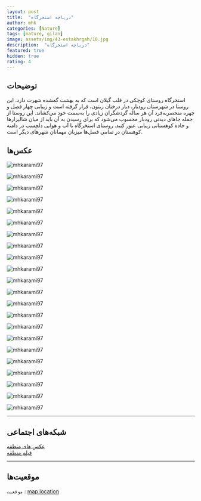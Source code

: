 ```yaml
---
layout: post
title:  "دریاچه استخرگاه"
author: mhk
categories: [Nature]
tags: [nature, gilan]
image: assets/img/43-estakhrgah/10.jpg
description:  "دریاچه استخرگاه"
featured: true
hidden: true
rating: 4
---
```


## توضیحات
استخرگاه روستای کوچکی در قلب گیلان است که به بهشت گمشده شهرت دارد. این روستا در شهرستان رودبار، دیار درختان زیتون، قرار گرفته است و زیبایی چهار فصل و چهره منحصر‌به‌فرد آن هر ساله گردشگران زیادی را به‌سمت خود می‌کشاند. این روستا از جمله جاهای دیدنی رودبار محسوب می‌شود که برای رسیدن به آن باید از میان شالیزارها و جاده کوهستانی زیبایی عبور کنید. روستای استخرگاه با آب و هوایی دلچسب در دامنه کوهستان در تمامی فصل‌ها میزبان مهمانان شهرهای دیگر است.  

## عکس‌ها

![mhkarami97](/assets/img/43-estakhrgah/01.jpg)  

![mhkarami97](/assets/img/43-estakhrgah/02.jpg)  

![mhkarami97](/assets/img/43-estakhrgah/03.jpg)  

![mhkarami97](/assets/img/43-estakhrgah/04.jpg)  

![mhkarami97](/assets/img/43-estakhrgah/05.jpg)  

![mhkarami97](/assets/img/43-estakhrgah/06.jpg)  

![mhkarami97](/assets/img/43-estakhrgah/07.jpg)  

![mhkarami97](/assets/img/43-estakhrgah/08.jpg)  

![mhkarami97](/assets/img/43-estakhrgah/09.jpg)  

![mhkarami97](/assets/img/43-estakhrgah/10.jpg)  

![mhkarami97](/assets/img/43-estakhrgah/11.jpg)  

![mhkarami97](/assets/img/43-estakhrgah/12.jpg)  

![mhkarami97](/assets/img/43-estakhrgah/13.jpg)  

![mhkarami97](/assets/img/43-estakhrgah/14.jpg)  

![mhkarami97](/assets/img/43-estakhrgah/15.jpg)  

![mhkarami97](/assets/img/43-estakhrgah/16.jpg)  

![mhkarami97](/assets/img/43-estakhrgah/17.jpg)  

![mhkarami97](/assets/img/43-estakhrgah/18.jpg)  

![mhkarami97](/assets/img/43-estakhrgah/19.jpg)  

![mhkarami97](/assets/img/43-estakhrgah/20.jpg)  

![mhkarami97](/assets/img/43-estakhrgah/21.jpg)  

![mhkarami97](/assets/img/43-estakhrgah/22.jpg)  

---

## شبکه‌های اجتماعی

[عکس های منطقه](https://www.instagram.com/p/Cbp1SxvsNFs/)  
[فیلم منطقه]()  

---

## موقعیت‌ها

`موقعیت` : [map location](https://www.google.com/maps/place/Estakhrgah/@36.856677,49.622086,15z/data=!4m5!3m4!1s0x3ff519622cf8b2b9:0xefc027281e16ec3f!8m2!3d36.8576865!4d49.6252787)  